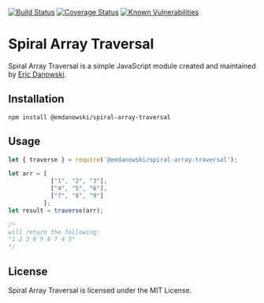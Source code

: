 [![Build Status](https://travis-ci.org/micronaut/spiral-array-traversal.svg?branch=master)](https://travis-ci.org/micronaut/spiral-array-traversal)
[![Coverage Status](https://coveralls.io/repos/github/micronaut/spiral-array-traversal/badge.svg?branch=master)](https://coveralls.io/github/micronaut/spiral-array-traversal?branch=master)
[![Known Vulnerabilities](https://snyk.io/test/github/micronaut/spiral-array-traversal/badge.svg?targetFile=package.json)](https://snyk.io/test/github/micronaut/spiral-array-traversal?targetFile=package.json)

Spiral Array Traversal
======================
Spiral Array Traversal is a simple JavaScript module created and maintained by [Eric Danowski](https://github.com/micronaut).

## Installation

  `npm install @emdanowski/spiral-array-traversal`

## Usage

```js
let { traverse } = require('@emdanowski/spiral-array-traversal');

let arr = [
            ["1", "2", "3"], 
            ["4", "5", "6"], 
            ["7", "8", "9"]
          ];
let result = traverse(arr);

/*
will return the following:
"1 2 3 6 9 8 7 4 5"
*/
````

## License
Spiral Array Traversal is licensed under the MIT License.